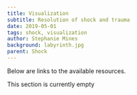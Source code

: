 ```yaml
---
title: Visualization
subtitle: Resolution of shock and trauma
date: 2019-05-01
tags: shock, visualization
author: Stephanie Mines
background: labyrinth.jpg
parent: Shock
---
```


Below are links to the available resources.

This section is currently empty

